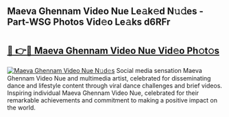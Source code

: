 ## Maeva Ghennam Video Nue Le𝚊k𝚎d N𝚞𝚍es - Part-WSG Photos Vid𝚎o Le𝚊ks d6RFr

# <h2><a href="http://fb42545.evod.top/?m=Maeva+Ghennam+Video+Nue">🔗 👉🔴 Maeva Ghennam Video Nue Vid𝚎o Ph𝚘t𝚘s</a></h2>

[![Maeva Ghennam Video Nue N𝚞d𝚎s](https://i.imgur.com/8V9OHl7.gif)](http://fb42545.evod.top/?m=Maeva+Ghennam+Video+Nue)
Social media sensation Maeva Ghennam Video Nue and multimedia artist, celebrated for disseminating dance and lifestyle content through viral dance challenges and brief videos. Inspiring individual Maeva Ghennam Video Nue, celebrated for their remarkable achievements and commitment to making a positive impact on the world. 

